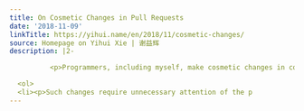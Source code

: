 ```yaml
---
title: On Cosmetic Changes in Pull Requests
date: '2018-11-09'
linkTitle: https://yihui.name/en/2018/11/cosmetic-changes/
source: Homepage on Yihui Xie | 谢益辉
description: |2-

          <p>Programmers, including myself, make cosmetic changes in code all the time, such as adding or deleting white spaces or blank lines, or re-wrapping lines, or adding <code>{ }</code> to single-line <code>if</code> statements. That is usually fine. However, when making changes in other people&rsquo;s code and sending pull requests on Github, I suggest you refrain from introducing cosmetic changes. There are two reasons:</p>

  <ol>
  <li><p>Such changes require unnecessary attention of the p
---
```

